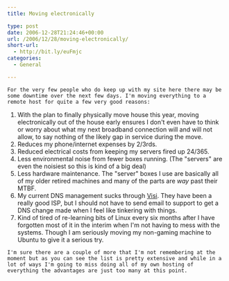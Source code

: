 ```yaml
---
title: Moving electronically

type: post
date: 2006-12-28T21:24:46+00:00
url: /2006/12/28/moving-electronically/
short-url:
  - http://bit.ly/euFmjc
categories:
  - General

---
```

<div class='microid-mailto+http:sha1:516f274f68449eaeed9c61b0a20316fef43cbdea'>
  
    For the very few people who do keep up with my site here there may be some downtime over the next few days. I'm moving everything to a remote host for quite a few very good reasons:
  
  
  <ol>
    <li>
      With the plan to finally physically move house this year, moving electronically out of the house early ensures I don't even have to think or worry about what my next broadband connection will and will not allow, to say nothing of the likely gap in service during the move.
    </li>
    <li>
      Reduces my phone/internet expenses by 2/3rds.
    </li>
    <li>
      Reduced electrical costs from keeping my servers fired up 24/365.
    </li>
    <li>
      Less environmental noise from fewer boxes running. (The "servers" are even the noisiest so this is kind of a big deal)
    </li>
    <li>
      Less hardware maintenance. The "server" boxes I use are basically all of my older retired machines and many of the parts are <em>way</em> past their MTBF.
    </li>
    <li>
      My current DNS management sucks through <a href="http://www.visi.com">Visi</a>. They have been a really good ISP, but I should not have to send email to support to get a DNS change made when I feel like tinkering with things.
    </li>
    <li>
      Kind of tired of re-learning bits of Linux every six months after I have forgotten most of it in the interim when I'm not having to mess with the systems. Though I am seriously moving my non-gaming machine to Ubuntu to give it a serious try.
    </li>
  </ol>
  
  
    I'm sure there are a couple of more that I'm not remembering at the moment but as you can see the list is pretty extensive and while in a lot of ways I'm going to miss doing all of my own hosting of everything the advantages are just too many at this point.
  
